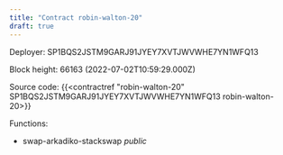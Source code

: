 ```yaml
---
title: "Contract robin-walton-20"
draft: true
---
```

Deployer: SP1BQS2JSTM9GARJ91JYEY7XVTJWVWHE7YN1WFQ13


 



Block height: 66163 (2022-07-02T10:59:29.000Z)

Source code: {{<contractref "robin-walton-20" SP1BQS2JSTM9GARJ91JYEY7XVTJWVWHE7YN1WFQ13 robin-walton-20>}}

Functions:

* swap-arkadiko-stackswap _public_
